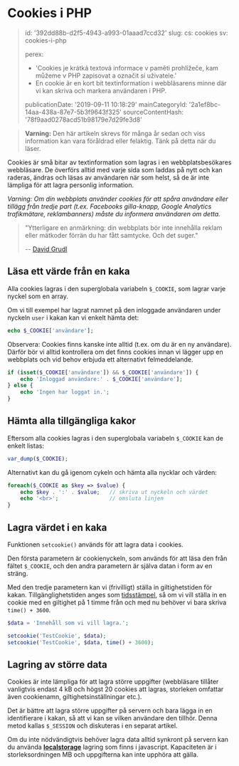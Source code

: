 Cookies i PHP
=============

> id: '392dd88b-d2f5-4943-a993-01aaad7ccd32'
> slug:
> 	cs: cookies
> 	sv: cookies-i-php
> 
> perex:
> 	- 'Cookies je krátká textová informace v paměti prohlížeče, kam můžeme v PHP zapisovat a označit si uživatele.'
> 	- En cookie är en kort bit textinformation i webbläsarens minne där vi kan skriva och markera användaren i PHP.
> 
> publicationDate: '2019-09-11 10:18:29'
> mainCategoryId: '2a1ef8bc-14aa-438a-87e7-5b3f9643f325'
> sourceContentHash: '78f9aad0278acd51b98179e7d29fe3d8'

> **Varning:** Den här artikeln skrevs för många år sedan och viss information kan vara föråldrad eller felaktig. Tänk på detta när du läser.

Cookies är små bitar av textinformation som lagras i en webbplatsbesökares webbläsare. De överförs alltid med varje sida som laddas på nytt och kan raderas, ändras och läsas av användaren när som helst, så de är inte lämpliga för att lagra personlig information.

*Varning: Om din webbplats använder cookies för att spåra användare eller tillägg från tredje part (t.ex. Facebooks gilla-knapp, Google Analytics trafikmätare, reklambanners) måste du informera användaren om detta.*

> "Ytterligare en anmärkning: din webbplats bör inte innehålla reklam eller mätkoder förrän du har fått samtycke. Och det suger."
>
> -- <a href="https://phpfashion.com/jak-na-souhlas-s-cookie-ve-zkurvene-eu">David Grudl</a>

Läsa ett värde från en kaka
--------------------------

Alla cookies lagras i den superglobala variabeln `$_COOKIE`, som lagrar varje nyckel som en array.

Om vi till exempel har lagrat namnet på den inloggade användaren under nyckeln `user` i kakan kan vi enkelt hämta det:

```php
echo $_COOKIE['användare'];
```

Observera: Cookies finns kanske inte alltid (t.ex. om du är en ny användare). Därför bör vi alltid kontrollera om det finns cookies innan vi lägger upp en webbplats och vid behov erbjuda ett alternativt felmeddelande.

```php
if (isset($_COOKIE['användare']) && $_COOKIE['användare']) {
    echo 'Inloggad användare:' . $_COOKIE['användare'];
} else {
    echo 'Ingen har loggat in.';
}
```

Hämta alla tillgängliga kakor
--------------------------------

Eftersom alla cookies lagras i den superglobala variabeln `$_COOKIE` kan de enkelt listas:

```php
var_dump($_COOKIE);
```

Alternativt kan du gå igenom cykeln och hämta alla nycklar och värden:

```php
foreach($_COOKIE as $key => $value) {
    echo $key . ':' . $value;	// skriva ut nyckeln och värdet
    echo '<br>';				// omsluta linjen
}
```

Lagra värdet i en kaka
--------------------------

Funktionen `setcookie()` används för att lagra data i cookies.

Den första parametern är cookienyckeln, som används för att läsa den från fältet `$_COOKIE`, och den andra parametern är själva datan i form av en sträng.

Med den tredje parametern kan vi (frivilligt) ställa in giltighetstiden för kakan. Tillgänglighetstiden anges som <a href="/date">tidsstämpel</a>, så om vi vill ställa in en cookie med en giltighet på 1 timme från och med nu behöver vi bara skriva `time() + 3600`.

```php
$data = 'Innehåll som vi vill lagra.';

setcookie('TestCookie', $data);
setcookie('TestCookie', $data, time() + 3600);
```

Lagring av större data
-------------------

Cookies är inte lämpliga för att lagra större uppgifter (webbläsare tillåter vanligtvis endast 4 kB och högst 20 cookies att lagras, storleken omfattar även cookienamn, giltighetsinställningar etc.).

Det är bättre att lagra större uppgifter på servern och bara lägga in en identifierare i kakan, så att vi kan se vilken användare den tillhör. Denna metod kallas `$_SESSION` och diskuteras i en separat artikel.

Om du inte nödvändigtvis behöver lagra data alltid synkront på servern kan du använda **<a href="https://jecas.cz/localstorage">localstorage</a>** lagring som finns i javascript. Kapaciteten är i storleksordningen MB och uppgifterna kan inte upphöra att gälla.
